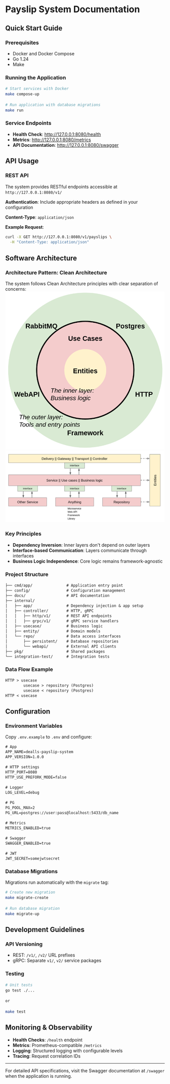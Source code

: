 # Payslip System Documentation

## Quick Start Guide

### Prerequisites

- Docker and Docker Compose
- Go 1.24
- Make

### Running the Application

```bash
# Start services with Docker
make compose-up

# Run application with database migrations
make run
```

### Service Endpoints

- **Health Check**: http://127.0.0.1:8080/health
- **Metrics**: http://127.0.0.1:8080/metrics
- **API Documentation**: http://127.0.0.1:8080/swagger

## API Usage

### REST API

The system provides RESTful endpoints accessible at `http://127.0.0.1:8080/v1/`

**Authentication**: Include appropriate headers as defined in your configuration

**Content-Type**: `application/json`

**Example Request**:

```bash
curl -X GET http://127.0.0.1:8080/v1/payslips \
  -H "Content-Type: application/json"
```

## Software Architecture

### Architecture Pattern: Clean Architecture

The system follows Clean Architecture principles with clear separation of concerns:
![Example](docs/img/layers-1.png)
![Example](docs/img/layers-2.png)

### Key Principles

- **Dependency Inversion**: Inner layers don't depend on outer layers
- **Interface-based Communication**: Layers communicate through interfaces
- **Business Logic Independence**: Core logic remains framework-agnostic

### Project Structure

```
├── cmd/app/               # Application entry point
├── config/                # Configuration management
├── docs/                  # API documentation
├── internal/
│   ├── app/               # Dependency injection & app setup
│   ├── controller/        # HTTP, gRPC
│   │   ├── http/v1/       # REST API endpoints
│   │   ├── grpc/v1/       # gRPC service handlers
│   ├── usecase/           # Business logic
│   ├── entity/            # Domain models
│   └── repo/              # Data access interfaces
│       ├── persistent/    # Database repositories
│       └── webapi/        # External API clients
├── pkg/                   # Shared packages
└── integration-test/      # Integration tests
```

### Data Flow Example

```
HTTP > usecase
        usecase > repository (Postgres)
        usecase < repository (Postgres)
HTTP < usecase
```

## Configuration

### Environment Variables

Copy `.env.example` to `.env` and configure:

```env
# App
APP_NAME=dealls-payslip-system
APP_VERSION=1.0.0

# HTTP settings
HTTP_PORT=8080
HTTP_USE_PREFORK_MODE=false

# Logger
LOG_LEVEL=debug

# PG
PG_POOL_MAX=2
PG_URL=postgres://user:pass@localhost:5433/db_name

# Metrics
METRICS_ENABLED=true

# Swagger
SWAGGER_ENABLED=true

# JWT
JWT_SECRET=somejwtsecret
```

### Database Migrations

Migrations run automatically with the `migrate` tag:

```bash
# Create new migration
make migrate-create

# Run database migration
make migrate-up
```

## Development Guidelines

### API Versioning

- REST: `/v1/`, `/v2/` URL prefixes
- gRPC: Separate `v1/`, `v2/` service packages

### Testing

```bash
# Unit tests
go test ./...

or

make test
```

## Monitoring & Observability

- **Health Checks**: `/health` endpoint
- **Metrics**: Prometheus-compatible `/metrics`
- **Logging**: Structured logging with configurable levels
- **Tracing**: Request correlation IDs

---

For detailed API specifications, visit the Swagger documentation at `/swagger` when the application is running.
